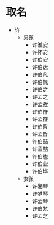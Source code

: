 # 取名

- 许
  - 男孩
    - 许淮安
    - 许怀安
    - 许伯安
    - 许伯达
    - 许伯凡
    - 许伯帆
    - 许伯之
    - 许孟之
    - 许孟孜
    - 许伯符
    - 许孟符
    - 许伯哲
    - 许孟哲
    - 许伯喆
    - 许孟喆
    - 许伯也
    - 许伯业
    - 许伯烨
  - 女孩
    - 许湘琴
    - 许梦琴
    - 许孟琴
    - 许伯梵
    - 许孟芝
